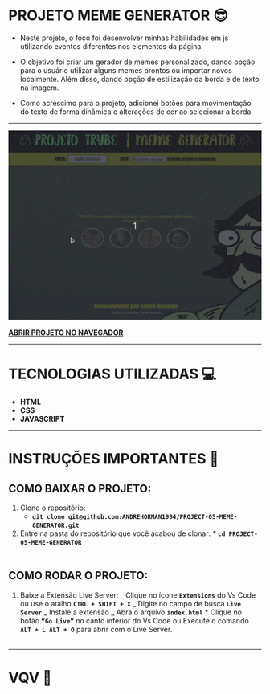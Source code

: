 # PROJETO MEME GENERATOR 😎

- Neste projeto, o foco foi desenvolver minhas habilidades em js utilizando eventos diferentes nos elementos da página.

- O objetivo foi criar um gerador de memes personalizado, dando opção para o usuário utilizar alguns memes prontos ou importar novos localmente. Além disso, dando opção de estilização da borda e de texto na imagem.

- Como acréscimo para o projeto, adicionei botões para movimentação do texto de forma dinâmica e alterações de cor ao selecionar a borda.

---

<p align="center">

  <img src="./MEME-GENERATOR.gif" />

   **[ABRIR PROJETO NO NAVEGADOR](https://andrehorman1994.github.io/PROJECT-05-MEME-GENERATOR/)**

</p>

---

# TECNOLOGIAS UTILIZADAS 💻

- **HTML**
- **CSS**
- **JAVASCRIPT**

---

# INSTRUÇÕES IMPORTANTES 📝

## COMO BAIXAR O PROJETO:

1. Clone o repositório:
   - **`git clone git@github.com:ANDREHORMAN1994/PROJECT-05-MEME-GENERATOR.git`**
2. Entre na pasta do repositório que você acabou de clonar: \* **`cd PROJECT-05-MEME-GENERATOR`**
   <br></br>

## COMO RODAR O PROJETO:

1. Baixe a Extensão Live Server:
   _ Clique no ícone **`Extensions`** do Vs Code ou use o atalho **`CTRL + SHIFT + X`**
   _ Digite no campo de busca **`Live Server`**
   _ Instale a extensão
   _ Abra o arquivo **`index.html`** \* Clique no botão **`“Go Live”`** no canto inferior do Vs Code ou Execute o comando **`ALT + L ALT + O`** para abrir com o Live Server.
   <br></br>

---

# VQV 🚀
